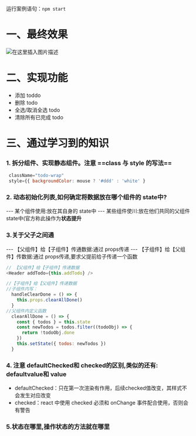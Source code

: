 运行案例语句：`npm start`
# 一、最终效果
![在这里插入图片描述](https://img-blog.csdnimg.cn/d07102b30f6d49e08d2faab0b02462d2.png?x-oss-process=image/watermark,type_ZmFuZ3poZW5naGVpdGk,shadow_10,text_aHR0cHM6Ly9ibG9nLmNzZG4ubmV0L2xhZHJlYW0=,size_16,color_FFFFFF,t_70)
# 二、实现功能
 - 添加 toddo
 - 删除 todo
 - 全选/取消全选 todo
 - 清除所有已完成 todo
# 三、通过学习到的知识
### 1.	拆分组件、实现静态组件。注意 ==class 与 style 的写法==

```javascript
 className="todo-wrap"
 style={{ backgroundColor: mouse ? '#ddd' : 'white' }
```
### 2.	动态初始化列表,如何确定将数据放在哪个组件的 state中?
--- 某个组件使用:放在其自身的 state中
--- 某些组件使川:放在他们共同的父组件 state中(官方称此操作为**状态提升**
### 3.**关于父子之间通**
 --- 【父组件】给【子组件】传通数据:通过 props传递
 --- 【子组件】给【父组件】传数据:通过 props传递,要求父提前给子传递一个函数
```javascript
// 【父组件】给【子组件】传递数据
<Header addTodo={this.addTodo} />

//【子组件】给【父组件】传递数据
//子组件内写：
  handleClearDone = () => {
    this.props.clearAllDone()
  }
//父组件内定义函数
  clearAllDone = () => {
    const { todos } = this.state
    const newTodos = todos.filter((todoObj) => {
      return !todoObj.done
    })
    this.setState({ todos: newTodos })
  }
```
### 4.	注意 defaultChecked和 checked的区别,类似的还有: defaultvalue和 value
 - defaultChecked：只在第一次渲染有作用，后续checked值改变，其样式不会发生对应改变
 - checked：react 中使用 checked 必须和 onChange 事件配合使用，否则会有警告
### 5.**状态在哪里,操作状态的方法就在哪里**
